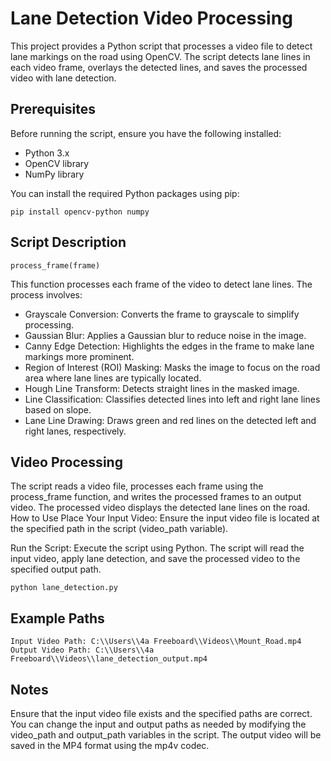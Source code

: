 # Lane Detection Video Processing

This project provides a Python script that processes a video file to detect lane markings on the road using OpenCV. The script detects lane lines in each video frame, overlays the detected lines, and saves the processed video with lane detection.

## Prerequisites

Before running the script, ensure you have the following installed:

- Python 3.x
- OpenCV library
- NumPy library

You can install the required Python packages using pip:


    pip install opencv-python numpy

## Script Description
    process_frame(frame)
This function processes each frame of the video to detect lane lines. The process involves:

 - Grayscale Conversion: Converts the frame to grayscale to simplify processing.
 - Gaussian Blur: Applies a Gaussian blur to reduce noise in the image.
 - Canny Edge Detection: Highlights the edges in the frame to make lane markings more prominent.
 - Region of Interest (ROI) Masking: Masks the image to focus on the road area where lane lines are typically located.
 - Hough Line Transform: Detects straight lines in the masked image.
 - Line Classification: Classifies detected lines into left and right lane lines based on slope.
 - Lane Line Drawing: Draws green and red lines on the detected left and right lanes, respectively.
## Video Processing
The script reads a video file, processes each frame using the process_frame function, and writes the processed frames to an output video.
The processed video displays the detected lane lines on the road.
How to Use
Place Your Input Video: Ensure the input video file is located at the specified path in the script (video_path variable).

Run the Script: Execute the script using Python. The script will read the input video, apply lane detection, and save the processed video to the specified output path.


    python lane_detection.py
## Example Paths
    Input Video Path: C:\\Users\\4a Freeboard\\Videos\\Mount_Road.mp4
    Output Video Path: C:\\Users\\4a Freeboard\\Videos\\lane_detection_output.mp4
## Notes
Ensure that the input video file exists and the specified paths are correct.
You can change the input and output paths as needed by modifying the video_path and output_path variables in the script.
The output video will be saved in the MP4 format using the mp4v codec.
